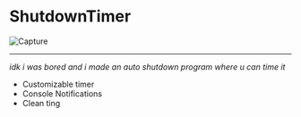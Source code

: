 # ShutdownTimer

![Capture](https://user-images.githubusercontent.com/75947756/133037144-f1e4d6b2-9ad1-443d-be97-c55e2f779ba5.PNG)

______________________________________________________________________
*idk i was bored and i made an auto shutdown program where u can time it*
- Customizable timer
- Console Notifications
- Clean ting
